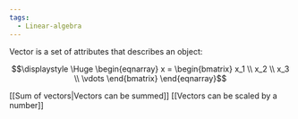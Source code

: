 ```yaml
---
tags:
  - Linear-algebra
---
```

Vector is a set of attributes that describes an object:

$$\displaystyle \Huge \begin{eqnarray} 
x = \begin{bmatrix}  x_1 \\
x_2 \\
x_3 \\
\vdots
\end{bmatrix}
\end{eqnarray}$$

[[Sum of vectors|Vectors can be summed]]
[[Vectors can be scaled by a number]]